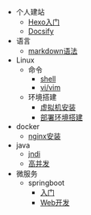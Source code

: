 - 个人建站
  - [Hexo入门](/hexo/hexo环境搭建)
  - [Docsify](/docsify/init)
- 语言
  - [markdown语法](/markdown/markdown语法)
- Linux
  - 命令
    - [shell](/linux/命令/shell)
    - [vi/vim](/linux/命令/vivim)
  - 环境搭建
    - [虚拟机安装](/linux/环境搭建/虚拟机安装linux)
    - [部署环境搭建](/linux/环境搭建/部署环境搭建)
- docker
  - [nginx安装](/docker/docker安装nginx)
- java
  - [jndi](/jndi/jndi)
  - [高并发](/java/高并发)
- 微服务
  - springboot
    - [入门](/springboot/入门)
    - [Web开发](/springboot/Web开发)